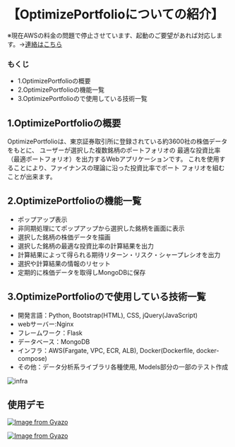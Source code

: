 # 【OptimizePortfolioについての紹介】

※現在AWSの料金の問題で停止させています、起動のご要望があれば対応します。->[連絡はこちら](https://densuke.work/#Contact)

### もくじ
- 1.OptimizePortfolioの概要
- 2.OptimizePortfolioの機能一覧
- 3.OptimizePortfolioので使用している技術一覧

## 1.OptimizePortfolioの概要
OptimizePortfolioは、東京証券取引所に登録されている約3600社の株価データをもとに、
ユーザーが選択した複数銘柄のポートフォリオの 最適な投資比率（最適ポートフォリオ）を出力するWebアプリケーションです。 
これを使用することにより、ファイナンスの理論に沿った投資比率でポート フォリオを組むことが出来ます。

## 2.OptimizePortfolioの機能一覧
- ポップアップ表示
- 非同期処理にてポップアップから選択した銘柄を画面に表示
- 選択した銘柄の株価データを描画
- 選択した銘柄の最適な投資比率の計算結果を出力
- 計算結果によって得られる期待リターン・リスク・シャープレシオを出力
- 選択や計算結果の情報のリセット
- 定期的に株価データを取得しMongoDBに保存

## 3.OptimizePortfolioので使用している技術一覧
- 開発言語：Python, Bootstrap(HTML), CSS, jQuery(JavaScript)
- webサーバー:Nginx
- フレームワーク：Flask 
- データベース：MongoDB
- インフラ：AWS(Fargate, VPC, ECR, ALB), Docker(Dockerfile, docker-compose)
- その他：データ分析系ライブラリ各種使用, Models部分の一部のテスト作成

![infra](https://opop-img.s3.us-east-2.amazonaws.com/OptimizePortfolio_infra.png) 

## 使用デモ
[![Image from Gyazo](https://i.gyazo.com/a12d388e327ec47b6bd9340e6cab7f92.gif)](https://gyazo.com/a12d388e327ec47b6bd9340e6cab7f92)

[![Image from Gyazo](https://i.gyazo.com/7a64be0b95d511d603196870f6a81437.gif)](https://gyazo.com/7a64be0b95d511d603196870f6a81437)
